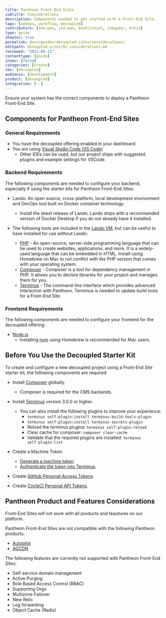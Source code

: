 ```yaml
---
title: Pantheon Front-End Sites
subtitle: Considerations
description: Components needed to get started with a Front-End Site.
tags: [webops, workflow, decoupled]
contributors: [joa-pan, joa-pan, backlineint, cobypear, hckia]
type: guide
showtoc: true
permalink: docs/guides/decoupled-sites/considerations/
editpath: decoupled-sites/02-considerations.md
reviewed: "2022-08-11"
contenttype: [guide]
innav: [false]
categories: [create]
cms: [decoupled]
audience: [development]
product: [decoupled]
integration: [--]
---
```


Ensure your system has the correct components to deploy a Pantheon Front-End Site.

## Components for Pantheon Front-End Sites

### General Requirements

* You have the decoupled offering enabled in your dashboard.
* You are using [Visual Studio Code (VS Code)](https://code.visualstudio.com/)
  * Other IDEs can be used, but our project ships with suggested plugins and example settings for VSCode.

### Backend Requirements

The following components are needed to configure your backend, especially if using the starter kits for Pantheon Front-End Sites:

* Lando: An open source, cross-platform, local development environment and DevOps tool built on Docker container technology.
     * Install the latest release of Lando. Lando ships with a recommended version of Docker Desktop if you do not already have it installed.

* The following tools are included in the [Lando VM](https://docs.lando.dev/getting-started/installation.html), but can be useful to have installed for use without Lando:
     * [PHP](https://www.php.net/) - An open-source, server-side programming language that can be used to create websites, applications, and more. It is a widely-used language that can be embedded in HTML. Install using Homebrew on Mac to not conflict with the PHP version that comes with your operating system.
     * [Composer](https://getcomposer.org/) - Composer is a tool for dependency management in PHP. It allows you to declare libraries for your project and manages them for you.
     * [Terminus](/terminus) - The command-line interface which provides advanced interaction with Pantheon. Terminus is needed to update build tools for a Front-End Site.

### Frontend Requirements

The following components are needed to configure your frontend for the decoupled offering:

* [Node.js](https://nodejs.org/en/)
  * Installing [nvm](https://heynode.com/tutorial/install-nodejs-locally-nvm/) using Homebrew is recommended for Mac users.

## Before You Use the Decoupled Starter Kit

To create and configure a new decoupled project using a Front-End Site starter kit, the following components are required:

* Install [Composer](https://getcomposer.org/download/) globally.
  * Composer is required for the CMS backends.

* Install [Terminus](/terminus/install) version 3.0.0 or higher.
    * You can also install the following plugins to improve your experience:
       * `terminus self:plugin:install terminus-build-tools-plugin`
       * `terminus self:plugin:install terminus-secrets-plugin`
       * Reload the terminus plugins: `terminus self:plugin:reload`
       * Clear cache for composer: `composer clear-cache`
       * Validate that the required plugins are installed: `terminus self:plugin:list`

* Create a Machine Token
    * [Generate a machine token](/machine-tokens#create-a-machine-token).
    * [Authenticate the token into Terminus](/machine-tokens#authenticate-into-terminus).

* Create [GitHub Personal Access Tokens](https://github.com/settings/tokens).

* Create [CircleCI Personal API Tokens](https://app.circleci.com/settings/user/tokens).


## Pantheon Product and Features Considerations

Front-End Sites will not work with all products and feautures on our platform.  

Pantheon Front-End Sites are not compatible with the following Pantheon products:

* [Autopilot](https://pantheon.io/autopilot)
* [AGCDN](https://pantheon.io/product/advanced-global-cdn)

The following features are currently not supported with Pantheon Front-End Sites:

* Self-service domain management
* Active Purging
* Role Based Access Control (RBAC)
* Supporting Orgs
* Multizone Failover
* New Relic 
* Log forwarding
* Object Cache (Redis)
